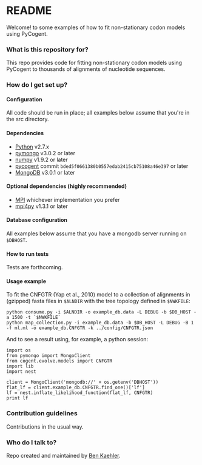# README #

Welcome! to some examples of how to fit non-stationary codon models using PyCogent.

### What is this repository for? ###

This repo provides code for fitting non-stationary codon models using PyCogent to thousands of alignments of nucleotide sequences.

### How do I get set up? ###

#### Configuration
All code should be run in place; all examples below assume that you're in the src directory.

#### Dependencies
* [Python](https://www.python.org) v2.7.x
* [pymongo](https://api.mongodb.org/python/current/) v3.0.2 or later
* [numpy](http://www.numpy.org) v1.9.2 or later
* [pycogent](https://github.com/pycogent/pycogent/) commit `bded5f0661380b0557edab2415cb75108a46e397` or later
* [MongoDB](https://www.mongodb.org) v3.0.1 or later

#### Optional dependencies (highly recommended)
* [MPI](https://en.wikipedia.org/wiki/Message_Passing_Interface) whichever implementation you prefer
* [mpi4py](http://mpi4py.scipy.org) v1.3.1 or later

#### Database configuration
All examples below assume that you have a mongodb server running on `$DBHOST`.

#### How to run tests
Tests are forthcoming.

#### Usage example
To fit the CNFGTR (Yap et al., 2010) model to a collection of alignments in (gzipped) fasta files in `$ALNDIR` with the tree topology defined in `$NWKFILE`:

```
python consume.py -i $ALNDIR -o example_db.data -L DEBUG -b $DB_HOST -a 1500 -t `$NWKFILE`
python map_collection.py -i example_db.data -b $DB_HOST -L DEBUG -B 1 -f ml.ml -o example_db.CNFGTR -k ../config/CNFGTR.json
```

And to see a result using, for example, a python session:

```
import os
from pymongo import MongoClient
from cogent.evolve.models import CNFGTR
import lib
import nest

client = MongoClient('mongodb://' + os.getenv('DBHOST'))
flat_lf = client.example_db.CNFGTR.find_one()['lf']
lf = nest.inflate_likelihood_function(flat_lf, CNFGTR)
print lf
```

### Contribution guidelines ###
Contributions in the usual way.

### Who do I talk to? ###
Repo created and maintained by [Ben Kaehler](mailto:benjamin.kaehler@anu.edu.au).